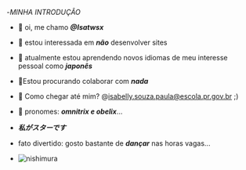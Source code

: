 -*MINHA INTRODUÇÂO*

- :cherries: oi, me chamo ***@Isatwsx***
- :cherries: estou interessada em ***não*** desenvolver sites
- :cherries: atualmente estou aprendendo novos idiomas de meu interesse pessoal como ***japonês***
- :cherries:Estou procurando colaborar com ***nada***
- :cherries: Como chegar até mim? @isabelly.souza.paula@escola.pr.gov.br ;)
- :cherries: pronomes: ***omnitrix e obelix***...
- ***私がスターです***
-  fato divertido: gosto bastante de ***dançar*** nas horas vagas...

- ![nishimura](https://i.pinimg.com/originals/2e/5a/1e/2e5a1edccccf99ca4eb98eee0792b1ec.gif)

<!---
Isatwsx/Isatwsx is a ✨ special ✨ repository because its `README.md` (this file) appears on your GitHub profile.
You can click the Preview link to take a look at your changes.
--->
